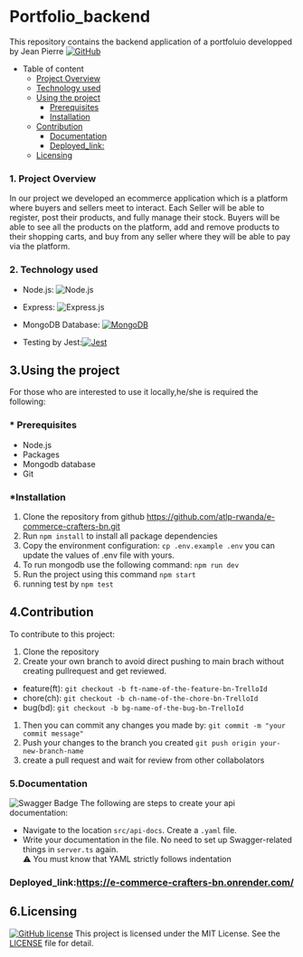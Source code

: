 # Portfolio_backend

This repository contains the backend application of a portfoluio developped by Jean Pierre
[![GitHub](https://badgen.net/badge/icon/github?icon=github&label)](https://github.com)

- Table of content
   - [Project Overview](#project-overview)
    - [Technology used](#technology-used)
  - [Using the project](#using-the-project)
    - [Prerequisites](#prerequisites)
    - [Installation](#installation)
  - [Contribution](#contribution)
    - [Documentation](#documentation)
    - [Deployed\_link:](#deployed_link)
  - [Licensing](#licensing)
### 1. Project Overview

In our project we developed an ecommerce application which is a platform where buyers and sellers meet to interact. Each Seller will be able to register, post their products, and fully manage their stock. Buyers will be able to see all the products on the platform, add and remove products to their shopping carts, and buy from any seller where they will be able to pay via the platform.

### 2. Technology used 

* Node.js: ![Node.js](https://img.shields.io/badge/-Node.js-000000?style=flat&logo=node.js)
  
* Express: ![Express.js](https://img.shields.io/badge/express.js-%23404d59.svg?logo=express&logoColor=%2361DAFB&style=for-the-badge)
  
* MongoDB Database: [![MongoDB](https://img.shields.io/badge/database-MongoDB-green)](https://www.mongodb.com/)

  
* Testing by Jest:[![Jest](https://img.shields.io/badge/testing-Jest-red)](https://jestjs.io/)


## 3.Using the project

  For those who are interested to use it locally,he/she is required the following:

### * Prerequisites

- Node.js
- Packages
- Mongodb database
- Git

### *Installation

1. Clone the repository from github https://github.com/atlp-rwanda/e-commerce-crafters-bn.git
2. Run `npm install` to install all package dependencies
3. Copy the environment configuration:
    `cp .env.example .env`
     you can update the values of .env file with yours.
4. To run mongodb use the following command:
   `npm run dev`
5. Run the project using this command `npm start`
6. running test by `npm test`

## 4.Contribution

To contribute to this project:

1. Clone the repository
2. Create your own branch to avoid direct pushing to main brach without creating pullrequest and get reviewed.

- feature(ft): `git checkout -b ft-name-of-the-feature-bn-TrelloId`
- chore(ch): `git checkout -b ch-name-of-the-chore-bn-TrelloId `
- bug(bd): `git checkout -b bg-name-of-the-bug-bn-TrelloId `


1. Then you can commit any changes you made by: `git commit -m "your commit message"`
2. Push your changes to the branch you created `git push origin your-new-branch-name`
3. create a pull request and wait for review from other collabolators
###  5.Documentation 
![Swagger Badge](https://img.shields.io/badge/Swagger-85EA2D?logo=swagger&logoColor=000&style=for-the-badge)
The following are steps to create your api documentation:
- Navigate to the location `src/api-docs`.
Create a `.yaml` file.
- Write your documentation in the file.
 No need to set up Swagger-related things in `server.ts` again. <br>:warning:
 You must know that YAML strictly follows indentation
### Deployed_link:https://e-commerce-crafters-bn.onrender.com/
## 6.Licensing
[![GitHub license](https://img.shields.io/github/license/Naereen/StrapDown.js.svg)](https://github.com/Naereen/StrapDown.js/blob/master/LICENSE)
This project is licensed under the MIT License. See the [LICENSE](LICENSE) file for detail.


